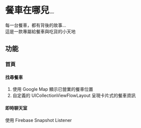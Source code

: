 # 餐車在哪兒<left><img src="/Users/yueh/Desktop/appstore.png" alt="download" style="zoom:10%;" />



每一台餐車，都有背後的故事...<br> 
這是一款專屬給餐車與吃貨的小天地

## 功能

### 首頁
#### 找尋餐車
1. 使用 Google Map 顯示已營業的餐車位置
2. 自定義的 UICollectionViewFlowLayout 呈現卡片式的餐車資訊

#### 即時聊天室
使用 Firebase Snapshot Listener